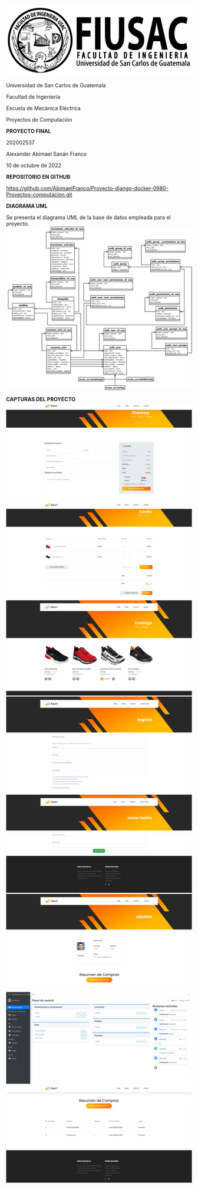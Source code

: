 ![Image text](https://github.com/AbimaelFranco/Proyecto-django-docker-0980-Proyectos-computacion/blob/main/Readme-Pictures/ingenieria.JPG)

Universidad de San Carlos de Guatemala

Facultad de Ingeniería

Escuela de Mecánica Eléctrica

Proyectos de Computación

**PROYECTO FINAL**

202002537

Alexander Abimael Sanán Franco

10 de octubre de 2022





**REPOSITORIO EN GITHUB**

<https://github.com/AbimaelFranco/Proyecto-django-docker-0980-Proyectos-computacion.git>

**DIAGRAMA UML**

Se presenta el diagrama UML de la base de datos empleada para el proyecto.
![Image text](https://github.com/AbimaelFranco/Proyecto-django-docker-0980-Proyectos-computacion/blob/main/Readme-Pictures/DBProyecto.png)




**CAPTURAS DEL PROYECTO**
![Image text](https://github.com/AbimaelFranco/Proyecto-django-docker-0980-Proyectos-computacion/blob/main/Readme-Pictures/Imagen1.png)
![Image text](https://github.com/AbimaelFranco/Proyecto-django-docker-0980-Proyectos-computacion/blob/main/Readme-Pictures/Imagen2.png)
![Image text](https://github.com/AbimaelFranco/Proyecto-django-docker-0980-Proyectos-computacion/blob/main/Readme-Pictures/Imagen3.png)
![Image text](https://github.com/AbimaelFranco/Proyecto-django-docker-0980-Proyectos-computacion/blob/main/Readme-Pictures/Imagen4.png)
![Image text](https://github.com/AbimaelFranco/Proyecto-django-docker-0980-Proyectos-computacion/blob/main/Readme-Pictures/Imagen5.png)
![Image text](https://github.com/AbimaelFranco/Proyecto-django-docker-0980-Proyectos-computacion/blob/main/Readme-Pictures/Imagen6.png)
![Image text](https://github.com/AbimaelFranco/Proyecto-django-docker-0980-Proyectos-computacion/blob/main/Readme-Pictures/Imagen7.png)
![Image text](https://github.com/AbimaelFranco/Proyecto-django-docker-0980-Proyectos-computacion/blob/main/Readme-Pictures/Imagen8.png)
